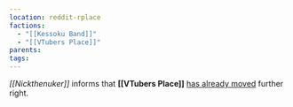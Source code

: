 ```yaml
---
location: reddit-rplace
factions:
  - "[[Kessoku Band]]"
  - "[[VTubers Place]]"
parents: 
tags: 
---
```

*[[Nickthenuker]]* informs that **[[VTubers Place]]** [has already moved](https://discord.com/channels/1093664259273130084/1131230952119615600/1131577177796780072) further right.
